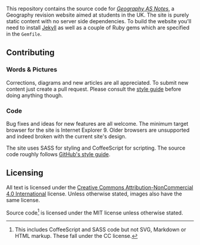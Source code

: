 This repository contains the source code for _[Geography AS Notes][gas-home]_, a Geography revision website aimed at students in the UK. The site is purely static content with no server side dependencies. To build the website you'll need to install [Jekyll][jekyll-link] as well as a couple of Ruby gems which are specified in the `Gemfile`.

[gas-home]: http://geographyas.info
[jekyll-link]: http://jekyllrb.com

## Contributing

### Words & Pictures

Corrections, diagrams and new articles are all appreciated. To submit new content just create a pull request. Please consult the [style guide][gas-style-guide] before doing anything though.

[gas-style-guide]: http://geographyas.info/pages/contributing/

### Code

Bug fixes and ideas for new features are all welcome. The minimum target browser for the site is Internet Explorer 9. Older browsers are unsupported and indeed broken with the current site's design. 

The site uses SASS for styling and CoffeeScript for scripting. The source code roughly follows [GitHub's style guide][github-styleguide]. 

[github-styleguide]: https://github.com/styleguide

## Licensing

All text is licensed under the [Creative Commons Attribution-NonCommercial 4.0 International][cca-4] license. Unless otherwise stated, images also have the same license.

[cca-4]: https://creativecommons.org/licenses/by-nc/4.0/

Source code[^1] is licensed under the MIT license unless otherwise stated.

[^1]: This includes CoffeeScript and SASS code but not SVG, Markdown or HTML markup. These fall under the CC license. 

